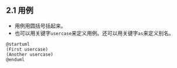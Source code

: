 ## 2.1 用例
- 用例用圆括号括起来。
- 也可以用关键字`usercase`来定义用例。还可以用关键字`as`来定义别名。

```plantuml
@startuml
(First usercase)
(Another usercase) 
@enduml
```